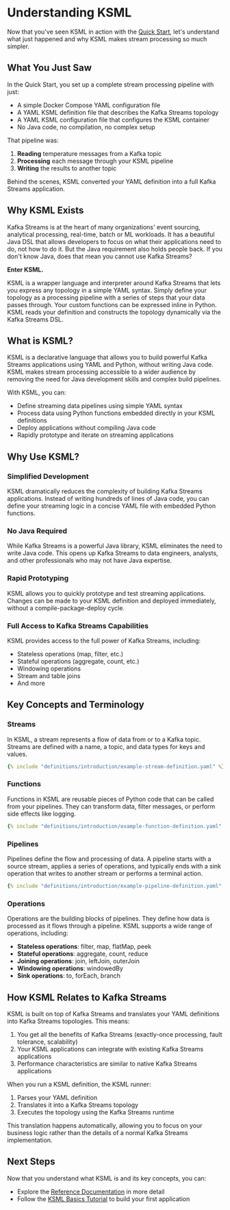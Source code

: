 # Understanding KSML

Now that you've seen KSML in action with the [Quick Start](quick-start.md), let's understand what just happened and why KSML makes stream processing so much simpler.

## What You Just Saw

In the Quick Start, you set up a complete stream processing pipeline with just:

- A simple Docker Compose YAML configuration file 
- A YAML KSML definition file that describes the Kafka Streams topology
- A YAML KSML configuration file that configures the KSML container
- No Java code, no compilation, no complex setup

That pipeline was:

1. **Reading** temperature messages from a Kafka topic
2. **Processing** each message through your KSML pipeline  
3. **Writing** the results to another topic

Behind the scenes, KSML converted your YAML definition into a full Kafka Streams application.

## Why KSML Exists

Kafka Streams is at the heart of many organizations' event sourcing, analytical processing, real-time, batch or ML workloads. It has a beautiful Java DSL that allows developers to focus on what their applications need to do, not how to do it. But the Java requirement also holds people back. If you don't know Java, does that mean you cannot use Kafka Streams?

**Enter KSML.**

KSML is a wrapper language and interpreter around Kafka Streams that lets you express any topology in a simple YAML syntax. Simply define your topology as a processing pipeline with a series of steps that your data passes through. Your custom functions can be expressed inline in Python. KSML reads your definition and constructs the topology dynamically via the Kafka Streams DSL.

## What is KSML?

KSML is a declarative language that allows you to build powerful Kafka Streams applications using YAML and Python,
without writing Java code. KSML makes stream processing accessible to a wider audience by removing the need for Java
development skills and complex build pipelines.

With KSML, you can:

- Define streaming data pipelines using simple YAML syntax
- Process data using Python functions embedded directly in your KSML definitions
- Deploy applications without compiling Java code
- Rapidly prototype and iterate on streaming applications

## Why Use KSML?

### Simplified Development

KSML dramatically reduces the complexity of building Kafka Streams applications. Instead of writing hundreds of lines of
Java code, you can define your streaming logic in a concise YAML file with embedded Python functions.

### No Java Required

While Kafka Streams is a powerful Java library, KSML eliminates the need to write Java code. This opens up Kafka Streams
to data engineers, analysts, and other professionals who may not have Java expertise.

### Rapid Prototyping

KSML allows you to quickly prototype and test streaming applications. Changes can be made to your KSML definition and
deployed immediately, without a compile-package-deploy cycle.

### Full Access to Kafka Streams Capabilities

KSML provides access to the full power of Kafka Streams, including:

- Stateless operations (map, filter, etc.)
- Stateful operations (aggregate, count, etc.)
- Windowing operations
- Stream and table joins
- And more

## Key Concepts and Terminology

### Streams

In KSML, a stream represents a flow of data from or to a Kafka topic. Streams are defined with a name, a topic, and data
types for keys and values.

```yaml
{% include "definitions/introduction/example-stream-definition.yaml" %}
```

### Functions

Functions in KSML are reusable pieces of Python code that can be called from your pipelines. They can transform data,
filter messages, or perform side effects like logging.

```yaml
{% include "definitions/introduction/example-function-definition.yaml" %}
```

### Pipelines

Pipelines define the flow and processing of data. A pipeline starts with a source stream, applies a series of
operations, and typically ends with a sink operation that writes to another stream or performs a terminal action.

```yaml
{% include "definitions/introduction/example-pipeline-definition.yaml" %}
```

### Operations

Operations are the building blocks of pipelines. They define how data is processed as it flows through a pipeline. KSML
supports a wide range of operations, including:

- **Stateless operations**: filter, map, flatMap, peek
- **Stateful operations**: aggregate, count, reduce
- **Joining operations**: join, leftJoin, outerJoin
- **Windowing operations**: windowedBy
- **Sink operations**: to, forEach, branch

## How KSML Relates to Kafka Streams

KSML is built on top of Kafka Streams and translates your YAML definitions into Kafka Streams topologies. This means:

1. You get all the benefits of Kafka Streams (exactly-once processing, fault tolerance, scalability)
2. Your KSML applications can integrate with existing Kafka Streams applications
3. Performance characteristics are similar to native Kafka Streams applications

When you run a KSML definition, the KSML runner:

1. Parses your YAML definition
2. Translates it into a Kafka Streams topology
3. Executes the topology using the Kafka Streams runtime

This translation happens automatically, allowing you to focus on your business logic rather than the details of a normal
Kafka Streams implementation.

## Next Steps

Now that you understand what KSML is and its key concepts, you can:

- Explore the [Reference Documentation](../reference/index.md) in more detail
- Follow the [KSML Basics Tutorial](basics-tutorial.md) to build your first application
